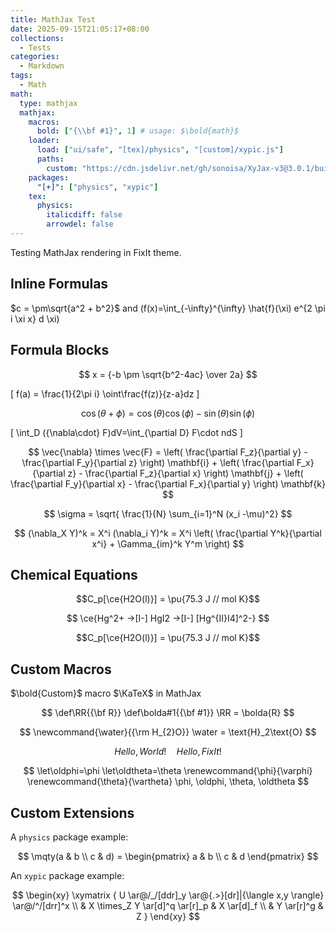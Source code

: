 ```yaml
---
title: MathJax Test
date: 2025-09-15T21:05:17+08:00
collections:
  - Tests
categories:
  - Markdown
tags:
  - Math
math:
  type: mathjax
  mathjax:
    macros:
      bold: ["{\\bf #1}", 1] # usage: $\bold{math}$
    loader:
      load: ["ui/safe", "[tex]/physics", "[custom]/xypic.js"]
      paths:
        custom: "https://cdn.jsdelivr.net/gh/sonoisa/XyJax-v3@3.0.1/build/"
    packages:
      "[+]": ["physics", "xypic"]
    tex:
      physics:
        italicdiff: false
        arrowdel: false
---
```


Testing MathJax rendering in FixIt theme.

<!--more-->

## Inline Formulas

$c = \pm\sqrt{a^2 + b^2}$ and \(f(x)=\int_{-\infty}^{\infty} \hat{f}(\xi) e^{2 \pi i \xi x} d \xi\)

## Formula Blocks

$$ x = {-b \pm \sqrt{b^2-4ac} \over 2a} $$

\[ f(a) = \frac{1}{2\pi i} \oint\frac{f(z)}{z-a}dz \]

$$
\cos(\theta+\phi)=\cos(\theta)\cos(\phi)−\sin(\theta)\sin(\phi)
$$

\[
\int_D ({\nabla\cdot} F)dV=\int_{\partial D} F\cdot ndS
\]

$$
\vec{\nabla} \times \vec{F} =
            \left( \frac{\partial F_z}{\partial y} - \frac{\partial F_y}{\partial z} \right) \mathbf{i}
          + \left( \frac{\partial F_x}{\partial z} - \frac{\partial F_z}{\partial x} \right) \mathbf{j}
          + \left( \frac{\partial F_y}{\partial x} - \frac{\partial F_x}{\partial y} \right) \mathbf{k}
$$

$$
\sigma = \sqrt{ \frac{1}{N} \sum_{i=1}^N (x_i -\mu)^2}
$$

$$
(\nabla_X Y)^k = X^i (\nabla_i Y)^k =
           X^i \left( \frac{\partial Y^k}{\partial x^i} + \Gamma_{im}^k Y^m \right)
$$

## Chemical Equations

$$C_p[\ce{H2O(l)}] = \pu{75.3 J // mol K}$$

$$ \ce{Hg^2+ ->[I-] HgI2 ->[I-] [Hg^{II}I4]^2-} $$

$$C_p[\ce{H2O(l)}] = \pu{75.3 J // mol K}$$

## Custom Macros

$\bold{Custom}$ macro $\KaTeX$ in $\text{MathJax}$

$$
\def\RR{{\bf R}}
\def\bolda#1{{\bf #1}}
\RR = \bolda{R}
$$

$$
\newcommand{\water}{{\rm H_{2}O}}
\water = \text{H}_2\text{O}
$$

$$
\newcommand{\hello}[1][World]{Hello, #1!}
\hello \quad \hello[FixIt]
$$

$$
\let\oldphi=\phi
\let\oldtheta=\theta
\renewcommand{\phi}{\varphi}
\renewcommand{\theta}{\vartheta}
\phi, \oldphi, \theta, \oldtheta
$$

## Custom Extensions

A `physics` package example:

$$
\mqty(a & b \\ c & d) = \begin{pmatrix} a & b \\ c & d \end{pmatrix}
$$

An `xypic` package example:

$$
\begin{xy}
\xymatrix {
U \ar@/_/[ddr]_y \ar@{.>}[dr]|{\langle x,y \rangle} \ar@/^/[drr]^x \\
 & X \times_Z Y \ar[d]^q \ar[r]_p & X \ar[d]_f \\
 & Y \ar[r]^g & Z
}
\end{xy}
$$
